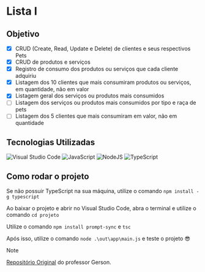 # Lista I

## Objetivo
- [X] CRUD (Create, Read, Update e Delete) de clientes e seus respectivos Pets
- [X] CRUD de produtos e serviços
- [X] Registro de consumo dos produtos ou serviços que cada cliente adquiriu
- [X] Listagem dos 10 clientes que mais consumiram produtos ou serviços, em quantidade, não em valor
- [X] Listagem geral dos serviços ou produtos mais consumidos
- [ ] Listagem dos serviços ou produtos mais consumidos por tipo e raça de pets
- [ ] Listagem dos 5 clientes que mais consumiram em valor, não em quantidade

## Tecnologias Utilizadas
![Visual Studio Code](https://img.shields.io/badge/Visual%20Studio%20Code-0078d7.svg?style=for-the-badge&logo=visual-studio-code&logoColor=white)
![JavaScript](https://img.shields.io/badge/javascript-%23323330.svg?style=for-the-badge&logo=javascript&logoColor=%23F7DF1E)
![NodeJS](https://img.shields.io/badge/node.js-6DA55F?style=for-the-badge&logo=node.js&logoColor=white)
![TypeScript](https://img.shields.io/badge/typescript-%23007ACC.svg?style=for-the-badge&logo=typescript&logoColor=white)


## Como rodar o projeto
Se não possuir TypeScript na sua máquina, utilize o comando `npm install -g typescript`

Ao baixar o projeto e abrir no Visual Studio Code, abra o terminal e utilize o comando `cd projeto`

Utilize o comando `npm install prompt-sync` e `tsc`

Após isso, utilize o comando `node .\out\app\main.js` e teste o projeto 😎


> [!NOTE]
> [Repositório Original](https://github.com/gerson-pn/atvi-pl-typescript) do professor Gerson.
